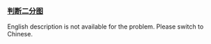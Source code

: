 ### [判断二分图](https://leetcode.com/problems/vEAB3K)

<p>English description is not available for the problem. Please switch to Chinese.</p>
